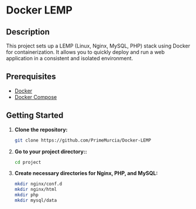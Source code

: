 # Docker LEMP

## Description

This project sets up a LEMP (Linux, Nginx, MySQL, PHP) stack using Docker for containerization. It allows you to quickly deploy and run a web application in a consistent and isolated environment.

## Prerequisites

- [Docker](https://docs.docker.com/get-docker/)
- [Docker Compose](https://docs.docker.com/compose/install/)

## Getting Started

1. **Clone the repository:**

   ```bash
   git clone https://github.com/PrimeMurcia/Docker-LEMP

2. **Go to your project directory::**

   ```bash
   cd project
   
3. **Create necessary directories for Nginx, PHP, and MySQL:**
   
   ```bash
   mkdir nginx/conf.d
   mkdir nginx/html
   mkdir php
   mkdir mysql/data


